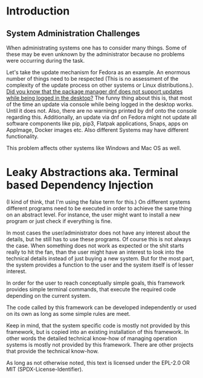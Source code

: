 # Introduction

## System Administration Challenges
When administrating systems one has to consider many things.
Some of these may be even unknown by the administrator because no problems were occurring during the task.

Let's take the update mechanism for Fedora as an example.
An enormous number of things need to be respected (This is no assessment of the complexity of the update process on other systems or Linux distributions.).
[Did you know that the package manager dnf does not support updates while being logged in the desktop?](https://lwn.net/Articles/702629/)
The funny thing about this is, that most of the time an update via console while being logged in the desktop works.
Until it does not.
Also, there are no warnings printed by dnf onto the console regarding this.
Additionally, an update via dnf on Fedora might not update all software components like pip, pip3, Flatpak applications, Snaps, apps on AppImage, Docker images etc.
Also different Systems may have different functionality.

This problem affects other systems like Windows and Mac OS as well.

# Leaky Abstractions aka. Terminal based Dependency Injection
(I kind of think, that I'm using the false term for this.)
On different systems different programs need to be executed in order to achieve the same thing on an abstract level.
For instance, the user might want to install a new program or just check if everything is fine.

In most cases the user/administrator does not have any interest about the details,
but he still has to use these programs.
Of course this is not always the case.
When something does not work as expected or the shit starts really to hit the fan,
than the user might have an interest to look into the technical details instead of just buying a new system.
But for the most part, the system provides a function to the user
and the system itself is of lesser interest.

In order for the user to reach conceptually simple goals,
this framework provides simple terminal commands,
that execute the required code depending on the current system.

The code called by this framework can be developed independently or used on its own as long as some simple rules are meet.

Keep in mind, that the system specific code is mostly not provided by this framework,
but is copied into an existing installation of this framework.
In other words the detailed technical know-how of managing operation systems is mostly not provided by this framework.
There are other projects that provide the technical know-how.

As long as not otherwise noted,
this text is licensed under the EPL-2.0 OR MIT (SPDX-License-Identifier).

